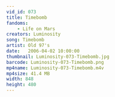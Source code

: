 ```yaml
---
vid_id: 073
title: Timebomb
fandoms:
    - Life on Mars
creators: Luminosity
song: Timebomb
artist: Old 97's
date:   2006-04-02 10:00:00
thumbnail: Luminosity-073-Timebomb.jpg
barcode: Luminosity-073-Timebomb.png
mp4name: Luminosity-073-Timebomb.m4v
mp4size: 41.4 MB
width: 848
height: 480
---
```



